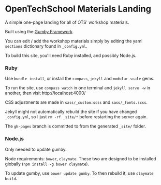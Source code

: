 # OpenTechSchool Materials Landing

A simple one-page landing for all of OTS' workshop materials.

Built using the [Gumby Framework](http://gumbyframework.com).

You can edit / add the workshop materials simply by editing the yaml
`sections` dictionary found in `_config.yml`.

To build this site, you'll need Ruby installed, and possibly Node.js.

### Ruby

Use `bundle install`, or install the `compass`, `jekyll` and
`modular-scale` gems.

To run the site, use `compass watch` in one terminal and `jekyll serve -w` in
another, then visit http://localhost:4000/

CSS adjustments are made in `sass/_custom.scss` and `sass/_fonts.scss`.

Jekyll might not automatically rebuild the site if you have changed
`_config.yml`, so I just `rm -rf _site/*` before restarting the server again.

The `gh-pages` branch is committed to from the generated `_site/` folder.

### Node.js

Only needed to update gumby.

Node requirements: `bower`, `claymate`. These two are designed to be installed
globally (`npm install -g bower claymate`).

To update gumby, use `bower update gumby`. To then rebuild it, use
`claymate build`.
